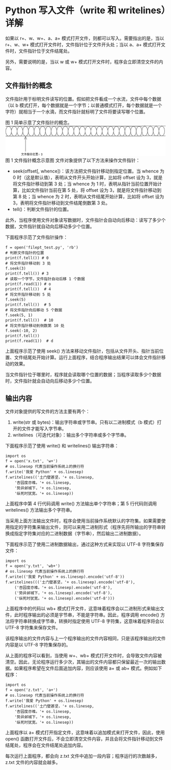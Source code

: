# Python 写入文件（write 和 writelines）详解

如果以 r+、w、w+、a、a+ 模式打开文件，则都可以写入。需要指出的是，当以 r+、w、w+ 模式打开文件时，文件指针位于文件开头处；当以 a、a+ 模式打开文件时，文件指针位于文件结尾处。

另外，需要说明的是，当以 w 或 w+ 模式打开文件时，程序会立即清空文件的内容。

## 文件指针的概念

文件指针用于标明文件读写的位置。假如把文件看成一个水流，文件中每个数据（以 b 模式打开，每个数据就是一个字节；以普通模式打开，每个数据就是一个字符）就相当于一个水滴，而文件指针就标明了文件将要读写哪个位置。

图 1 简单示意了文件指针的概念。
![文件指针概念示意图](img/ed6c612dab98a15d75c04c8d048b8883.jpg)
图 1 文件指针概念示意图
文件对象提供了以下方法来操作文件指针：

*   seek(offset[, whence])：该方法把文件指针移动到指定位置。当 whence 为 0 时（这是默认值），表明从文件开头开始计算，比如将 offset 设为 3，就是将文件指针移动到第 3 处；当 whence 为 1 时，表明从指针当前位置开始计算，比如文件指针当前在第 5 处，将 offset 设为 3，就是将文件指针移动到第 8 处；当 whence 为 2 时，表明从文件结尾开始计算，比如将 offset 设为 3，表明将文件指针移动到文件结尾倒数第 3 处。
*   tell()：判断文件指针的位置。

此外，当程序使用文件对象读写数据时，文件指针会自动向后移动：读写了多少个数据，文件指针就自动向后移动多少个位置。

下面程序示范了文件指针操作：

```
f = open('filept_test.py', 'rb')
# 判断文件指针的位置
print(f.tell()) # 0
# 将文件指针移动到 3 处
f.seek(3)
print(f.tell()) # 3
# 读取一个字节，文件指针自动后移 1 个数据
print(f.read(1)) # o
print(f.tell())  # 4
# 将文件指针移动到 5 处
f.seek(5)
print(f.tell())  # 5
# 将文件指针向后移动 5 个数据
f.seek(5, 1)
print(f.tell())  # 10
# 将文件指针移动到倒数第 10 处
f.seek(-10, 2)
print(f.tell())
print(f.read(1))  # d
```

上面程序示范了使用 seek() 方法来移动文件指针，包括从文件开头、指针当前位置、文件结尾处开始计算。运行上面程序，结合程序输出结果可以体会文件指针移动的效果。

当文件指针位于哪里时，程序就会读取哪个位置的数据；当程序读取多少个数据时，文件指针就会自动向后移动多少个位置。

## 输出内容

文件对象提供的写文件的方法主要有两个：

1.  write(str 或 bytes)：输出字符串或字节串。只有以二进制模式（b 模式）打开的文件才能写入字节串。
2.  writelines（可迭代对象）：输出多个字符串或多个字节串。

下面程序示范了使用 write() 和 writelines() 输出字符串：

```
import os
f = open('x.txt', 'w+')
# os.linesep 代表当前操作系统上的换行符
f.write('我爱 Python' + os.linesep)
f.writelines(('土门壁甚坚，'+ os.linesep,
    '杏园度亦难。'+ os.linesep,
    '势异邺城下，'+ os.linesep,
    '纵死时犹宽。'+ os.linesep))
```

上面程序中第 4 行代码调用 write() 方法输出单个字符串；第 5 行代码则调用 writelines() 方法输出多个字符串。

当采用上面方法输出文件时，程序会使用当前操作系统默认的字符集。如果需要使用指定的字符集来输出文件，则可以来用二进制形式（程序先将所输出的字符串转换成指定字符集对应的二进制数据（字节串），然后输出二进制数据）。

下面程序示范了使用二进制数据输出，通过这种方式来实现以 UTF-8 字符集保存文件：

```
import os
f = open('y.txt', 'wb+')
# os.linesep 代表当前操作系统上的换行符
f.write(('我爱 Python' + os.linesep).encode('utf-8'))
f.writelines((('土门壁甚坚，'+ os.linesep).encode('utf-8'),
    ('杏园度亦难。'+ os.linesep).encode('utf-8'),
    ('势异邺城下，'+ os.linesep).encode('utf-8'),
    ('纵死时犹宽。'+ os.linesep).encode('utf-8')))
```

上面程序中的代码以 wb+ 模式打开文件，这意味着程序会以二进制形式来输出文件，此时程序输出的必须是宇节串，不能是字符串。因此，程序调用 encode() 方法将字符串转换成字节串，转换时指定使用 UTF-8 字符集，这意味着程序将会以 UTF-8 字符集来保存文件。

该程序输出的文件内容与上一个程序输出的文件内容相同，只是该程序输出的文件内容是以 UTF-8 字符集保存的。

从上面的程序可以看到，当使用 w+、wb+ 模式打开文件时，会导致文件内容被清空。因此，无论程序运行多少次，其输出的文件内容都只保留最近一次的输出数据。如果程序希望在文件后面追加内容，则应该使用 a+ 或 ab+ 模式。例如如下程序：

```
import os
f = open('z.txt', 'a+')
# os.linesep 代表当前操作系统上的换行符
f.write('我爱 Python' + os.linesep)
f.writelines(('土门壁甚坚，'+ os.linesep,
    '杏园度亦难。'+ os.linesep,
    '势异邺城下，'+ os.linesep,
    '纵死时犹宽。'+ os.linesep))
```

上面程序以 a+ 模式打开指定文件，这意味着以追加模式来打开文件，因此，使用 open() 函数打开文件后，不会立即清空文件内容，并且会将文件指针移动到文件结尾处，程序会在文件结尾处追加内容。

每次运行上面程序，都会向 z.txt 文件中追加一段内容；程序运行的次数越多，z.txt 文件的内容就会越多。